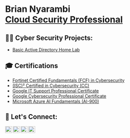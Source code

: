 <h1>Brian Nyarambi<br/><a href="https://github.com/briannyarambi">Cloud Security Professional</a></h1>

<h2>👨‍💻 Cyber Security Projects:</h2>

- [Basic Active Directory Home Lab](https://github.com/briannyarambi)


<h2>🎓 Certifications</h2>

- [Fortinet Certified Fundamentals (FCF) in Cybersecurity](www.google.com)
- [(ISC)² Certified in Cybersecurity (CC)](isc2.org)
- [Google IT Support Professional Certificate](coursera.org)
- [Google Cybersecurity Professional Certificate](coursera.org)
- [Microsoft Azure AI Fundamentals (AI-900)](learn.microsoft.com/briannyarambi)

<h2> 🤳 Let's Connect:</h2>

[<img align="left" alt="Brian Nyarambi | YouTube" width="22px" src="https://cdn.jsdelivr.net/npm/simple-icons@v3/icons/youtube.svg" />][youtube]
[<img align="left" alt="Brian Nyarambi | Twitter" width="22px" src="https://cdn.jsdelivr.net/npm/simple-icons@v3/icons/twitter.svg" />][twitter]
[<img align="left" alt="Brian Nyarambi | LinkedIn" width="22px" src="https://cdn.jsdelivr.net/npm/simple-icons@v3/icons/linkedin.svg" />][linkedin]
[<img align="left" alt="Brian Nyarambi | Instagram" width="22px" src="https://cdn.jsdelivr.net/npm/simple-icons@v3/icons/instagram.svg" />][instagram]

[twitter]: https://twitter.com/brian_nyarambi
[youtube]: https://www.youtube.com/c/briannyarambi
[instagram]: https://www.instagram.com/briannyarambi
[linkedin]: https://linkedin.com/in/briannyarambi

<!--
**joshmadakor1/joshmadakor1** is a ✨ _special_ ✨ repository because its `README.md` (this file) appears on your GitHub profile.

Here are some ideas to get you started:

- 🔭 I’m currently working on ...
- 🌱 I’m currently learning ...
- 👯 I’m looking to collaborate on ...
- 🤔 I’m looking for help with ...
- 💬 Ask me about ...
- 📫 How to reach me: ...
- 😄 Pronouns: ...
- ⚡ Fun fact: ...
-->
